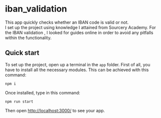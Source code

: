 # iban_validation
This app quickly checks whether an IBAN code is valid or not.<br/>
I set up the project using knowledge I attained from Sourcery Academy. For the IBAN validation , I looked for guides online in order to avoid any pitfalls within the functionality.<br/>

## Quick start
To set up the project, open up a terminal in the ```app``` folder. First of all, you have to install all the necessary modules. This can be achieved with this command: 

```npm i```

Once installed, type in this command:

```npm run start```

Then open [http://localhost:3000/](http://localhost:3000/) to see your app.